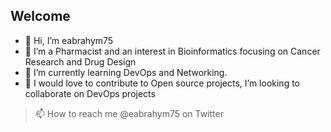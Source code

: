 ## Welcome
- 👋 Hi, I’m eabrahym75
- 👀 I’m a Pharmacist and an interest in Bioinformatics focusing on Cancer Research and Drug Design
- 🌱 I’m currently learning DevOps and Networking.
- 💞️ I would love to contribute to Open source projects, I’m looking to collaborate on DevOps projects
> 📫 How to reach me @eabrahym75 on Twitter

<!---
eabrahym75/eabrahym75 is a ✨ special ✨ repository because its `README.md` (this file) appears on your GitHub profile.
You can click the Preview link to take a look at your changes.
--->
